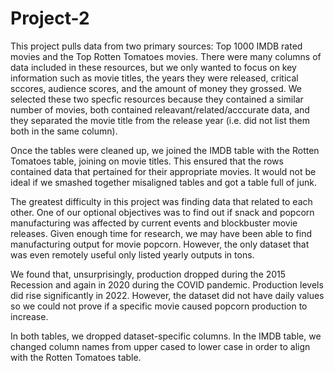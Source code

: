 # Project-2

This project pulls data from two primary sources: Top 1000 IMDB rated movies and the Top Rotten Tomatoes movies. There were many columns of data included in these resources, but we only wanted to focus on key information such as movie titles, the years they were released, critical sccores, audience scores, and the amount of money they grossed. We selected these two specfic resources because they contained a similar number of movies, both contained releavant/related/acccurate data, and they separated the movie title from the release year (i.e. did not list them both in the same column).

Once the tables were cleaned up, we joined the IMDB table with the Rotten Tomatoes table, joining on movie titles. This ensured that the rows contained data that pertained for their appropriate movies. It would not be ideal if we smashed together misaligned tables and got a table full of junk.

The greatest difficulty in this project was finding data that related to each other. One of our optional objectives was to find out if snack and popcorn manufacturing was affected by current events and blockbuster movie releases. Given enough time for research, we may have been able to find manufacturing output for movie popcorn. However, the only dataset that was even remotely useful only listed yearly outputs in tons.

We found that, unsurprisingly, production dropped during the 2015 Recession and again in 2020 during the COVID pandemic. Production levels did rise significantly in 2022. However, the dataset did not have daily values so we could not prove if a specific movie caused popcorn production to increase.

In both tables, we dropped dataset-specific columns. In the IMDB table, we changed column names from upper cased to lower case in order to align with the Rotten Tomatoes table. 
